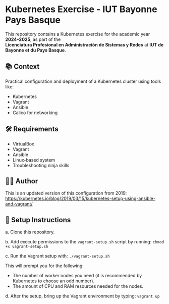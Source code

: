 # Kubernetes Exercise - IUT Bayonne Pays Basque

This repository contains a Kubernetes exercise for the academic year **2024–2025**, as part of the  
**Licenciatura Profesional en Administración de Sistemas y Redes** at **IUT de Bayonne et du Pays Basque**.

## 📚 Context

Practical configuration and deployment of a Kubernetes cluster using tools like:
- Kubernetes
- Vagrant
- Ansible
- Calico for networking

## 🛠️ Requirements

- VirtualBox
- Vagrant
- Ansible
- Linux-based system
- Troubleshooting ninja skills

## 🧑‍🎓 Author

This is an updated version of this configuration from 2019: https://kubernetes.io/blog/2019/03/15/kubernetes-setup-using-ansible-and-vagrant/

## 🚀 Setup Instructions

a. Clone this repository.

b. Add execute permissions to the `vagrant-setup.sh` script by running: `chmod +x vagrant-setup.sh`

c. Run the Vagrant setup with: `./vagrant-setup.sh`

   This will prompt you for the following:
   - The number of worker nodes you need (it is recommended by Kubernetes to choose an odd number).
   - The amount of CPU and RAM resources needed for the nodes.

d. After the setup, bring up the Vagrant environment by typing: `vagrant up`
 
